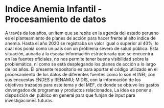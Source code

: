 # Indice Anemia Infantil - Procesamiento de datos
A través de los años, un ítem que se repite en la agenda del estado peruano es el planteamiento de planes de acción para hacer frente al alto índice de anemia. Hasta el año 2020 se registraba un valor igual o superior al 40%, lo cual nos ponía como un país con un problema severo de salud pública. Esta situación, aunada a la escasa información estructurada que se encuentra en las fuentes oficiales, no nos permite tener buena visibilidad sobre la problemática, ni como se está desplegando los planes de acción a lo largo de los años. 
El presente repositorio es para aportar el código utilizado en el procesamiento de los datos de diferentes fuentes como lo son el INEI, con sus encuestas ENDES y RENAMU; MIDIS, con la información de los objetivos trazados para este tema y del MEF, de donde se obtuvo los gastos devengados de programas y productos relacionados. 
La idea es poner a disposición del público en general para que funjan de input para investigaciones futuras.
